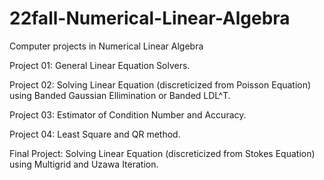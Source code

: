 # 22fall-Numerical-Linear-Algebra
Computer projects in Numerical Linear Algebra

Project 01: General Linear Equation Solvers.

Project 02: Solving Linear Equation (discreticized from Poisson Equation) using Banded Gaussian Ellimination or Banded LDL^T.

Project 03: Estimator of Condition Number and Accuracy.

Project 04: Least Square and QR method.

Final Project: Solving Linear Equation (discreticized from Stokes Equation) using Multigrid and Uzawa Iteration.
